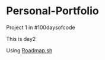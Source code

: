 # Personal-Portfolio

Project 1 in #100daysofcode

This is day2

Using [Roadmap.sh](https://roadmap.sh/projects/basic-html-website)
